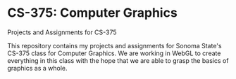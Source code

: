 # CS-375: Computer Graphics
Projects and Assignments for CS-375

This repository contains my projects and assignments for Sonoma State's CS-375 class for Computer Graphics. We are working in WebGL to create everything in this class with the hope that we are able to grasp the basics of graphics as a whole. 
